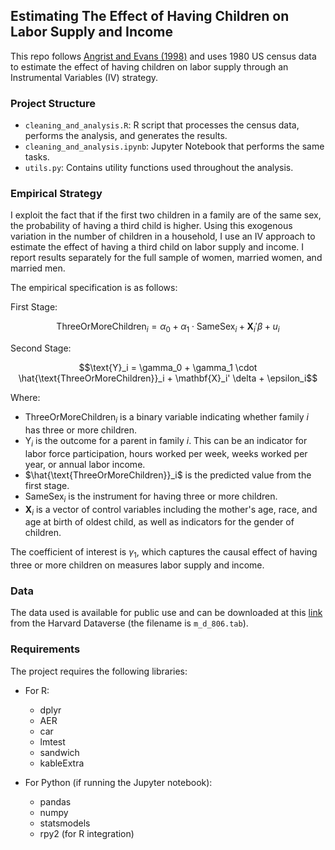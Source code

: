 ## Estimating The Effect of Having Children on Labor Supply and Income
This repo follows [Angrist and Evans (1998)](http://piketty.pse.ens.fr/fichiers/enseig/ecoineg/articl/AngristEvans1998.pdf) and uses 1980 US census data to estimate the effect of having children on labor supply through an Instrumental Variables (IV) strategy.

### Project Structure

- `cleaning_and_analysis.R`: R script that processes the census data, performs the analysis, and generates the results.
- `cleaning_and_analysis.ipynb`: Jupyter Notebook that performs the same tasks.
- `utils.py`: Contains utility functions used throughout the analysis.

### Empirical Strategy
I exploit the fact that if the first two children in a family are of the same sex, the probability of having a third child is higher.
Using this exogenous variation in the number of children in a household, I use an IV approach to estimate the effect of having a third child on labor supply and income.
I report results separately for the full sample of women, married women, and married men.

The empirical specification is as follows:

First Stage:
```math
\text{ThreeOrMoreChildren}_i = \alpha_0 + \alpha_1 \cdot \text{SameSex}_i + \mathbf{X}_i' \beta + u_i
```

Second Stage:
```math
\text{Y}_i = \gamma_0 + \gamma_1 \cdot \hat{\text{ThreeOrMoreChildren}}_i + \mathbf{X}_i' \delta + \epsilon_i
```

Where:
- $\text{ThreeOrMoreChildren}_i$ is a binary variable indicating whether family $i$ has three or more children.
- $\text{Y}_i$ is the outcome for a parent in family $i$. This can be an indicator for labor force participation, hours worked per week, weeks worked per year, or annual labor income.
- $\hat{\text{ThreeOrMoreChildren}}_i$ is the predicted value from the first stage.
- $\text{SameSex}_i$ is the instrument for having three or more children.
- $\mathbf{X}_i$ is a vector of control variables including the mother's age, race, and age at birth of oldest child, as well as indicators for the gender of children.

The coefficient of interest is $\gamma_1$, which captures the causal effect of having three or more children on measures labor supply and income.

### Data
The data used is available for public use and can be downloaded at this [link](https://dataverse.harvard.edu/dataset.xhtml?persistentId=hdl:1902.1/11288) from the Harvard Dataverse (the filename is `m_d_806.tab`).

### Requirements
The project requires the following libraries:

- For R:
  - dplyr
  - AER
  - car
  - lmtest
  - sandwich
  - kableExtra

- For Python (if running the Jupyter notebook):
  - pandas
  - numpy
  - statsmodels
  - rpy2 (for R integration)
